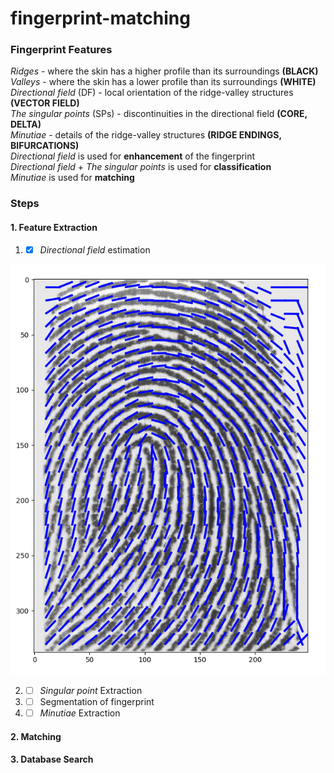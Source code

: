 # fingerprint-matching

### Fingerprint Features
*Ridges* - where the skin has a higher profile than its surroundings **(BLACK)** \
*Valleys* - where the skin has a lower profile than its surroundings **(WHITE)** \
*Directional field* (DF) - local orientation of the ridge-valley structures **(VECTOR FIELD)** \
*The singular points* (SPs) - discontinuities in the directional field **(CORE, DELTA)** \
*Minutiae* - details of the ridge-valley structures **(RIDGE ENDINGS, BIFURCATIONS)** \
*Directional field* is used for **enhancement** of the fingerprint \
*Directional field* + *The singular points* is used for **classification** \
*Minutiae* is used for **matching**

### Steps

#### 1. Feature Extraction
1. - [x] *Directional field* estimation

![Orientation Field](https://github.com/ViktorBusk/fingerprint-matching/blob/main/recourses/orientation_field_beta_1_0_0.png?raw=true)

2. - [ ] *Singular point* Extraction

3. - [ ] Segmentation of fingerprint
4. - [ ] *Minutiae* Extraction

#### 2. Matching

#### 3. Database Search
